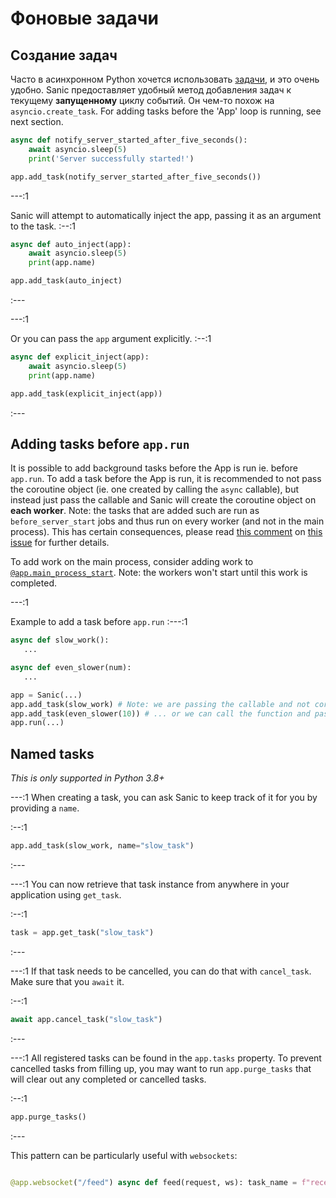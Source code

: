 # Фоновые задачи

## Создание задач
Часто в асинхронном Python хочется использовать [задачи](https://docs.python.org/3/library/asyncio-task.html#asyncio.create_task), и это очень удобно. Sanic предоставляет удобный метод добавления задач к текущему **запущенному** циклу событий. Он чем-то похож на `asyncio.create_task`. For adding tasks before the 'App' loop is running, see next section.

```python
async def notify_server_started_after_five_seconds():
    await asyncio.sleep(5)
    print('Server successfully started!')

app.add_task(notify_server_started_after_five_seconds())
```

---:1

Sanic will attempt to automatically inject the app, passing it as an argument to the task. :--:1
```python
async def auto_inject(app):
    await asyncio.sleep(5)
    print(app.name)

app.add_task(auto_inject)
```
:---

---:1

Or you can pass the `app` argument explicitly. :--:1
```python
async def explicit_inject(app):
    await asyncio.sleep(5)
    print(app.name)

app.add_task(explicit_inject(app))
```
:---

## Adding tasks before `app.run`

It is possible to add background tasks before the App is run ie. before `app.run`. To add a task before the App is run, it is recommended to not pass the coroutine object (ie. one created by calling the `async` callable), but instead just pass the callable and Sanic will create the coroutine object on **each worker**. Note: the tasks that are added such are run as `before_server_start` jobs and thus run on every worker (and not in the main process). This has certain consequences, please read [this comment](https://github.com/sanic-org/sanic/issues/2139#issuecomment-868993668) on [this issue](https://github.com/sanic-org/sanic/issues/2139) for further details.

To add work on the main process, consider adding work to [`@app.main_process_start`](./listeners.md). Note: the workers won't start until this work is completed.

---:1

Example to add a task before `app.run` :---:1
```python
async def slow_work():
   ...

async def even_slower(num):
   ...

app = Sanic(...)
app.add_task(slow_work) # Note: we are passing the callable and not coroutine object ...
app.add_task(even_slower(10)) # ... or we can call the function and pass the coroutine.
app.run(...)
```

## Named tasks

_This is only supported in Python 3.8+_

---:1 When creating a task, you can ask Sanic to keep track of it for you by providing a `name`.

:--:1
```python
app.add_task(slow_work, name="slow_task")
```
:---

---:1 You can now retrieve that task instance from anywhere in your application using `get_task`.

:--:1
```python
task = app.get_task("slow_task")
```
:---

---:1 If that task needs to be cancelled, you can do that with `cancel_task`. Make sure that you `await` it.

:--:1
```python
await app.cancel_task("slow_task")
```
:---

---:1 All registered tasks can be found in the `app.tasks` property. To prevent cancelled tasks from filling up, you may want to run `app.purge_tasks` that will clear out any completed or cancelled tasks.

:--:1
```python
app.purge_tasks()
```
:---

This pattern can be particularly useful with `websockets`:

```python async def receiver(ws): while True: message = await ws.recv() if not message: break print(f"Received: {message}")

@app.websocket("/feed") async def feed(request, ws): task_name = f"receiver:{request.id}" request.app.add_task(receiver(ws), name=task_name) try: while True: await request.app.event("my.custom.event") await ws.send("A message") finally: # When the websocket closes, let's cleanup the task await request.app.cancel_task(task_name) request.app.purge_tasks() :::
